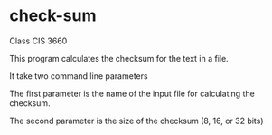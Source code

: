 # check-sum

Class CIS 3660

This program calculates the checksum for the text in a file. 

It take two command line parameters

The first parameter is the name of the input file for calculating the checksum. 

The second parameter is the size of the checksum (8, 16, or 32 bits)
